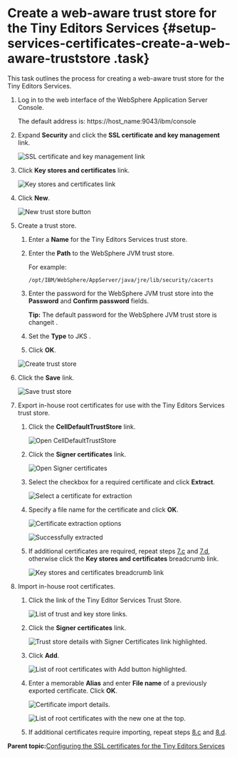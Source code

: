 # Create a web-aware trust store for the Tiny Editors Services {#setup-services-certificates-create-a-web-aware-truststore .task}

This task outlines the process for creating a web-aware trust store for the Tiny Editors Services.

1.  Log in to the web interface of the WebSphere Application Server Console.

    The default address is: https://host\_name:9043/ibm/console

2.  Expand **Security** and click the **SSL certificate and key management** link.

    ![SSL certificate and key management link](resource/was/security_ssl.png)

3.  Click **Key stores and certificates** link.

    ![Key stores and certificates link](resource/was/click_key_stores_and_certificates.png)

4.  Click **New**.

    ![New trust store button](resource/was/click_new_truststore.png)

5.  Create a trust store.

    1.  Enter a **Name** for the Tiny Editors Services trust store.

    2.  Enter the **Path** to the WebSphere JVM trust store.

        For example:

        ```
        /opt/IBM/WebSphere/AppServer/java/jre/lib/security/cacerts
        ```

    3.  Enter the password for the WebSphere JVM trust store into the **Password** and **Confirm password** fields.

        **Tip:** The default password for the WebSphere JVM trust store is changeit .

    4.  Set the **Type** to JKS .

    5.  Click **OK**.

    ![Create trust store](resource/was/create_truststore.png)

6.  Click the **Save** link.

    ![Save trust store](resource/was/save_truststore.png)

7.  Export in-house root certificates for use with the Tiny Editors Services trust store.

    1.  Click the **CellDefaultTrustStore** link.

        ![Open CellDefaultTrustStore](resource/was/export_cert_01.png)

    2.  Click the **Signer certificates** link.

        ![Open Signer certificates](resource/was/export_cert_02.png)

    3.  Select the checkbox for a required certificate and click **Extract**.

        ![Select a certificate for extraction](resource/was/export_cert_03.png)

    4.  Specify a file name for the certificate and click **OK**.

        ![Certificate extraction options](resource/was/export_cert_04.png)

        ![Successfully extracted](resource/was/export_cert_05.png "Message received when the certificate is exported.")

    5.  If additional certificates are required, repeat steps [7.c](#select-exportable-cert) and [7.d](#name-exportable-cert), otherwise click the **Key stores and certificates** breadcrumb link.

        ![Key stores and certificates breadcrumb link](resource/was/export_cert_06.png)

8.  Import in-house root certificates.

    1.  Click the link of the Tiny Editor Services Trust Store.

        ![List of trust and key store links.](resource/was/import_cert_01.png)

    2.  Click the **Signer certificates** link.

        ![Trust store details with Signer Certificates link highlighted.](resource/was/import_cert_02.png)

    3.  Click **Add**.

        ![List of root certificates with Add button highlighted.](resource/was/import_cert_03.png)

    4.  Enter a memorable **Alias** and enter **File name** of a previously exported certificate. Click **OK**.

        ![Certificate import details.](resource/was/import_cert_04.png)

        ![List of root certificates with the new one at the top.](resource/was/import_cert_05.png "Showing the newly imported certificate.")

    5.  If additional certificates require importing, repeat steps [8.c](#add-cert) and [8.d](#alias-imported-cert).


**Parent topic:**[Configuring the SSL certificates for the Tiny Editors Services](t_01-setup_02-services_02-certificates_00-summary.md)

